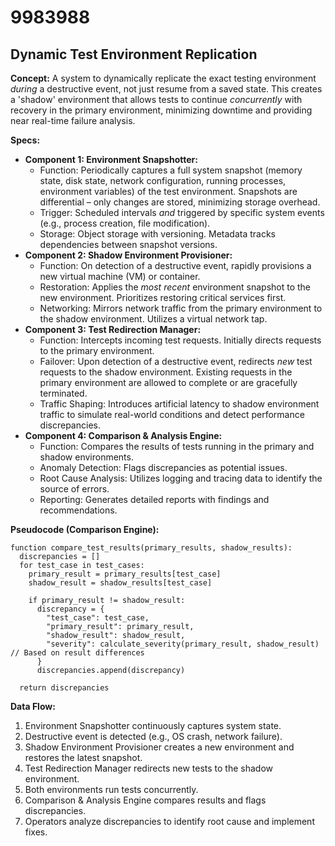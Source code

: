 # 9983988

## Dynamic Test Environment Replication

**Concept:** A system to dynamically replicate the exact testing environment *during* a destructive event, not just resume from a saved state. This creates a 'shadow' environment that allows tests to continue *concurrently* with recovery in the primary environment, minimizing downtime and providing near real-time failure analysis.

**Specs:**

*   **Component 1: Environment Snapshotter:**
    *   Function: Periodically captures a full system snapshot (memory state, disk state, network configuration, running processes, environment variables) of the test environment.  Snapshots are differential – only changes are stored, minimizing storage overhead.
    *   Trigger: Scheduled intervals *and* triggered by specific system events (e.g., process creation, file modification).
    *   Storage: Object storage with versioning. Metadata tracks dependencies between snapshot versions.
*   **Component 2: Shadow Environment Provisioner:**
    *   Function:  On detection of a destructive event, rapidly provisions a new virtual machine (VM) or container.
    *   Restoration: Applies the *most recent* environment snapshot to the new environment. Prioritizes restoring critical services first.
    *   Networking:  Mirrors network traffic from the primary environment to the shadow environment.  Utilizes a virtual network tap.
*   **Component 3: Test Redirection Manager:**
    *   Function:  Intercepts incoming test requests.  Initially directs requests to the primary environment.
    *   Failover: Upon detection of a destructive event, redirects *new* test requests to the shadow environment.  Existing requests in the primary environment are allowed to complete or are gracefully terminated.
    *   Traffic Shaping:  Introduces artificial latency to shadow environment traffic to simulate real-world conditions and detect performance discrepancies.
*   **Component 4: Comparison & Analysis Engine:**
    *   Function:  Compares the results of tests running in the primary and shadow environments.
    *   Anomaly Detection: Flags discrepancies as potential issues.
    *   Root Cause Analysis:  Utilizes logging and tracing data to identify the source of errors.
    *   Reporting:  Generates detailed reports with findings and recommendations.

**Pseudocode (Comparison Engine):**

```
function compare_test_results(primary_results, shadow_results):
  discrepancies = []
  for test_case in test_cases:
    primary_result = primary_results[test_case]
    shadow_result = shadow_results[test_case]

    if primary_result != shadow_result:
      discrepancy = {
        "test_case": test_case,
        "primary_result": primary_result,
        "shadow_result": shadow_result,
        "severity": calculate_severity(primary_result, shadow_result) // Based on result differences
      }
      discrepancies.append(discrepancy)

  return discrepancies
```

**Data Flow:**

1.  Environment Snapshotter continuously captures system state.
2.  Destructive event is detected (e.g., OS crash, network failure).
3.  Shadow Environment Provisioner creates a new environment and restores the latest snapshot.
4.  Test Redirection Manager redirects new tests to the shadow environment.
5.  Both environments run tests concurrently.
6.  Comparison & Analysis Engine compares results and flags discrepancies.
7.  Operators analyze discrepancies to identify root cause and implement fixes.